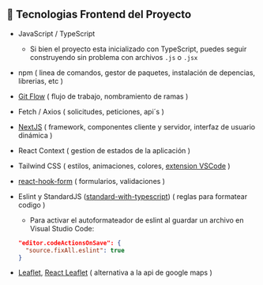 ## 📑 Tecnologias Frontend del Proyecto

- JavaScript / TypeScript

  - Si bien el proyecto esta inicializado con TypeScript, puedes seguir construyendo sin problema con archivos `.js` o `.jsx`

- npm ( linea de comandos, gestor de paquetes, instalación de depencias, librerias, etc )

- [Git Flow](https://www.atlassian.com/es/git/tutorials/comparing-workflows/gitflow-workflow) ( flujo de trabajo, nombramiento de ramas )

- Fetch / Axios ( solicitudes, peticiones, api´s )

- [NextJS](https://nextjs.org/docs) ( framework, componentes cliente y servidor, interfaz de usuario dinámica )

- React Context ( gestion de estados de la aplicación )

- Tailwind CSS ( estilos, animaciones, colores, [extension VSCode](https://marketplace.visualstudio.com/items?itemName=bradlc.vscode-tailwindcss) )

- [react-hook-form](https://react-hook-form.com/) ( formularios, validaciones )

- Eslint y StandardJS ([standard-with-typescript](https://github.com/standard/eslint-config-standard-with-typescript)) ( reglas para formatear codigo )

  - Para activar el autoformateador de eslint al guardar un archivo en Visual Studio Code:

  ```json
  "editor.codeActionsOnSave": {
    "source.fixAll.eslint": true
  }
  ```

- [Leaflet](https://leafletjs.com/), [React Leaflet](https://react-leaflet.js.org/) ( alternativa a la api de google maps )
